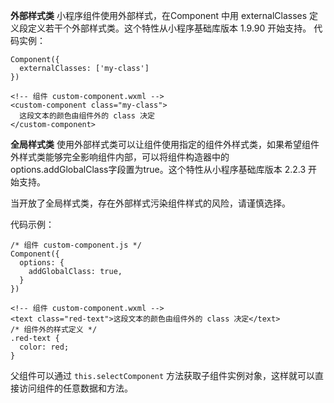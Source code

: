 **外部样式类**
小程序组件使用外部样式，在Component 中用 externalClasses 定义段定义若干个外部样式类。这个特性从小程序基础库版本 1.9.90 开始支持。
代码实例：
```
Component({
  externalClasses: ['my-class']
})
```

```
<!-- 组件 custom-component.wxml -->
<custom-component class="my-class">
  这段文本的颜色由组件外的 class 决定
</custom-component>
```
**全局样式类**
使用外部样式类可以让组件使用指定的组件外样式类，如果希望组件外样式类能够完全影响组件内部，可以将组件构造器中的options.addGlobalClass字段置为true。这个特性从小程序基础库版本 2.2.3 开始支持。

当开放了全局样式类，存在外部样式污染组件样式的风险，请谨慎选择。

代码示例：

```
/* 组件 custom-component.js */
Component({
  options: {
    addGlobalClass: true,
  }
})
```
```
<!-- 组件 custom-component.wxml -->
<text class="red-text">这段文本的颜色由组件外的 class 决定</text>
/* 组件外的样式定义 */
.red-text {
  color: red;
}
```
父组件可以通过 ```this.selectComponent``` 方法获取子组件实例对象，这样就可以直接访问组件的任意数据和方法。
